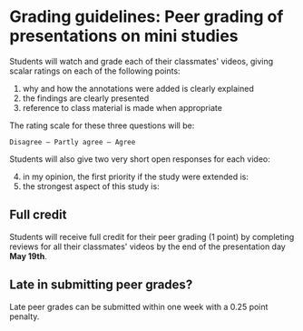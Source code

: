 # Grading guidelines: Peer grading of presentations on mini studies

Students will watch and grade each of their classmates' videos, giving scalar ratings on each of the following points:

1. why and how the annotations were added is clearly explained
2. the findings are clearly presented
3. reference to class material is made when appropriate

The rating scale for these three questions will be:

```Disagree — Partly agree — Agree```

Students will also give two very short open responses for each video:

4. in my opinion, the first priority if the study were extended is:
5. the strongest aspect of this study is:

## Full credit
Students will receive full credit for their peer grading (1 point) by completing reviews for all their classmates' videos by the end of the presentation day **May 19th**.

## Late in submitting peer grades?
Late peer grades can be submitted within one week with a 0.25 point penalty.
